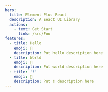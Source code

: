 ```yaml
---
hero:
  title: Element Plus React
  description: A Eeact UI Library
  actions:
    - text: Get Start
      link: /src/Foo
features:
  - title: Hello
    emoji: 💎
    description: Put hello description here
  - title: World
    emoji: 🌈
    description: Put world description here
  - title: '!'
    emoji: 🚀
    description: Put ! description here
---
```

